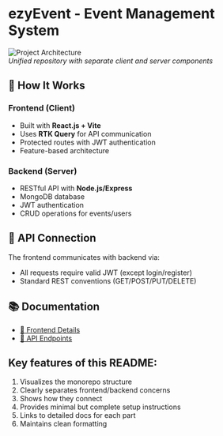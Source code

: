 # ezyEvent - Event Management System

![Project Architecture](https://i.imgur.com/JKv0lYn.png)  
_Unified repository with separate client and server components_

## 🚀 How It Works

### Frontend (Client)

- Built with **React.js + Vite**
- Uses **RTK Query** for API communication
- Protected routes with JWT authentication
- Feature-based architecture

### Backend (Server)

- RESTful API with **Node.js/Express**
- MongoDB database
- JWT authentication
- CRUD operations for events/users

## 🔌 API Connection

The frontend communicates with backend via:

- All requests require valid JWT (except login/register)
- Standard REST conventions (GET/POST/PUT/DELETE)

## 📚 Documentation

- [📖 Frontend Details](./client/README.md)
- [🔌 API Endpoints](./server/README.md)

## Key features of this README:

1. Visualizes the monorepo structure
2. Clearly separates frontend/backend concerns
3. Shows how they connect
4. Provides minimal but complete setup instructions
5. Links to detailed docs for each part
6. Maintains clean formatting

